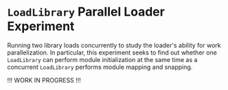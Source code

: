 # `LoadLibrary` Parallel Loader Experiment

Running two library loads concurrently to study the loader's ability for work parallelization. In particular, this experiment seeks to find out whether one `LoadLibrary` can perform module initialization at the same time as a concurrent `LoadLibrary` performs module mapping and snapping.

!!! WORK IN PROGRESS !!!
